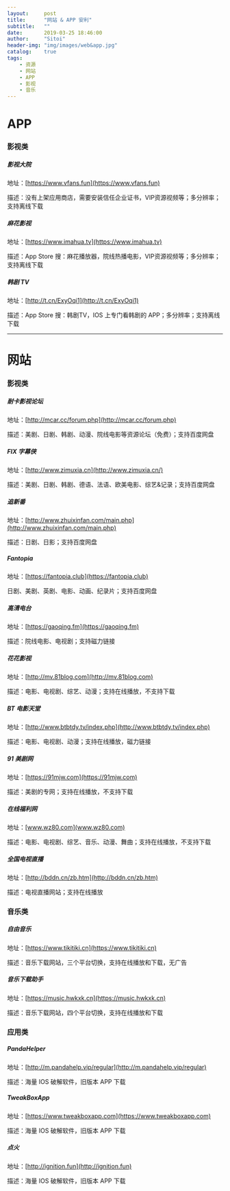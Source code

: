 ```yaml
---
layout:     post
title:      "网站 & APP 安利"
subtitle:   ""
date:       2019-03-25 18:46:00
author:     "Sitoi"
header-img: "img/images/web&app.jpg"
catalog:    true
tags:
    - 资源
    - 网站
    - APP
    - 影视
    - 音乐
---
```



# APP

### 影视类

##### 影视大院

地址：[https://www.vfans.fun](https://www.vfans.fun)

描述：没有上架应用商店，需要安装信任企业证书，VIP资源视频等；多分辨率；支持离线下载

##### 麻花影视

地址：[https://www.imahua.tv](https://www.imahua.tv)

描述：App Store 搜：麻花播放器，院线热播电影，VIP资源视频等；多分辨率；支持离线下载

##### 韩剧 TV

地址：[http://t.cn/ExyOqi1](http://t.cn/ExyOqi1)

描述：App Store 搜：韩剧TV，IOS 上专门看韩剧的 APP；多分辨率；支持离线下载

---

# 网站

### 影视类

##### 耐卡影视论坛

地址：[http://mcar.cc/forum.php](http://mcar.cc/forum.php)

描述：美剧、日剧、韩剧、动漫、院线电影等资源论坛（免费）；支持百度网盘

##### FIX 字幕侠

地址：[http://www.zimuxia.cn](http://www.zimuxia.cn/)

描述：美剧、日剧、韩剧、德语、法语、欧美电影、综艺&记录；支持百度网盘

##### 追新番

地址：[http://www.zhuixinfan.com/main.php](http://www.zhuixinfan.com/main.php)

描述：日剧、日影；支持百度网盘

##### Fantopia

地址：[https://fantopia.club](https://fantopia.club)

日剧、美剧、英剧、电影、动画、纪录片；支持百度网盘

##### 高清电台

地址：[https://gaoqing.fm](https://gaoqing.fm)

描述：院线电影、电视剧；支持磁力链接

##### 花花影视

地址：[http://mv.81blog.com](http://mv.81blog.com)

描述：电影、电视剧、综艺、动漫；支持在线播放，不支持下载

##### BT 电影天堂

地址：[http://www.btbtdy.tv/index.php](http://www.btbtdy.tv/index.php)

描述：电影、电视剧、动漫；支持在线播放，磁力链接

##### 91 美剧网

地址：[https://91mjw.com](https://91mjw.com)

描述：美剧的专网；支持在线播放，不支持下载

##### 在线福利网

地址：[www.wz80.com](www.wz80.com)

描述：电影、电视剧、综艺、音乐、动漫、舞曲；支持在线播放，不支持下载

##### 全国电视直播

地址：[http://bddn.cn/zb.htm](http://bddn.cn/zb.htm)

描述：电视直播网站；支持在线播放

### 音乐类

##### 自由音乐

地址：[https://www.tikitiki.cn](https://www.tikitiki.cn)

描述：音乐下载网站，三个平台切换，支持在线播放和下载，无广告

##### 音乐下载助手

地址：[https://music.hwkxk.cn](https://music.hwkxk.cn)

描述：音乐下载网站，四个平台切换，支持在线播放和下载


### 应用类

##### PandaHelper

地址：[http://m.pandahelp.vip/regular](http://m.pandahelp.vip/regular)

描述：海量 IOS 破解软件，旧版本 APP 下载

##### TweakBoxApp

地址：[https://www.tweakboxapp.com](https://www.tweakboxapp.com)

描述：海量 IOS 破解软件，旧版本 APP 下载

##### 点火

地址：[http://ignition.fun](http://ignition.fun)

描述：海量 IOS 破解软件，旧版本 APP 下载